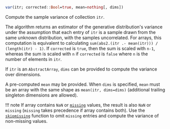 ```julia
var(itr; corrected::Bool=true, mean=nothing[, dims])
```

Compute the sample variance of collection `itr`.

The algorithm returns an estimator of the generative distribution's variance under the assumption that each entry of `itr` is a sample drawn from the same unknown distribution, with the samples uncorrelated. For arrays, this computation is equivalent to calculating `sum(abs2.(itr .- mean(itr))) / (length(itr) - 1)`. If `corrected` is `true`, then the sum is scaled with `n-1`, whereas the sum is scaled with `n` if `corrected` is `false` where `n` is the number of elements in `itr`.

If `itr` is an `AbstractArray`, `dims` can be provided to compute the variance over dimensions.

A pre-computed `mean` may be provided. When `dims` is specified, `mean` must be an array with the same shape as `mean(itr, dims=dims)` (additional trailing singleton dimensions are allowed).

!!! note
    If array contains `NaN` or [`missing`](@ref) values, the result is also `NaN` or `missing` (`missing` takes precedence if array contains both). Use the [`skipmissing`](@ref) function to omit `missing` entries and compute the variance of non-missing values.


